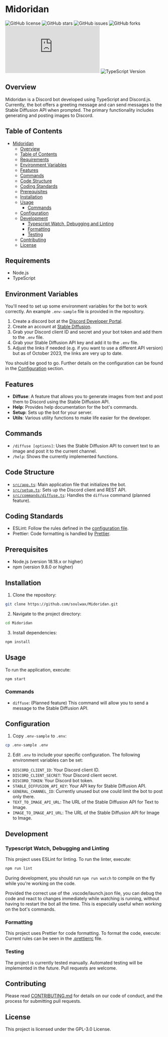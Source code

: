 # Midoridan

![GitHub license](https://img.shields.io/github/license/soulwax/Midoridan)
![GitHub stars](https://img.shields.io/github/stars/soulwax/Midoridan)
![GitHub issues](https://img.shields.io/github/issues/soulwax/Midoridan)
![GitHub forks](https://img.shields.io/github/forks/soulwax/Midoridan)
![Node.js Version](https://img.shields.io/node/v/discord.js)
![TypeScript Version](https://img.shields.io/npm/types/typescript)

## Overview

Midoridan is a Discord bot developed using TypeScript and Discord.js. Currently, the bot offers a greeting message and can send messages to the Stable Diffusion API when prompted. The primary functionality includes generating and posting images to Discord.

## Table of Contents

- [Midoridan](#midoridan)
  - [Overview](#overview)
  - [Table of Contents](#table-of-contents)
  - [Requirements](#requirements)
  - [Environment Variables](#environment-variables)
  - [Features](#features)
  - [Commands](#commands)
  - [Code Structure](#code-structure)
  - [Coding Standards](#coding-standards)
  - [Prerequisites](#prerequisites)
  - [Installation](#installation)
  - [Usage](#usage)
    - [Commands](#commands-1)
  - [Configuration](#configuration)
  - [Development](#development)
    - [Typescript Watch, Debugging and Linting](#typescript-watch-debugging-and-linting)
    - [Formatting](#formatting)
    - [Testing](#testing)
  - [Contributing](#contributing)
  - [License](#license)

## Requirements

- Node.js
- TypeScript

## Environment Variables

You'll need to set up some environment variables for the bot to work correctly. An example `.env-sample` file is provided in the repository.

1. Create a discord bot at the [Discord Developer Portal](https://discord.com/developers/applications).
2. Create an account at [Stable Diffusion](https://platform.stability.ai/).
3. Grab your Discord client ID and secret and your bot token and add them to the `.env` file.
4. Grab your Stable Diffusion API key and add it to the `.env` file.
5. Adjust the links if needed (e.g. if you want to use a different API version) but as of October 2023, the links are very up to date.

You should be good to go. Further details on the configuration can be found in the [Configuration](#configuration) section.

## Features

- **Diffuse**: A feature that allows you to generate images from text and post them to Discord using the Stable Diffusion API.
- **Help**: Provides help documentation for the bot's commands.
- **Setup**: Sets up the bot for your server.
- **Utils**: Various utility functions to make life easier for the developer.

## Commands

- `/diffuse [options]`: Uses the Stable Diffusion API to convert text to an image and post it to the current channel.
- `/help`: Shows the currently implemented functions.

## Code Structure

- [`src/app.ts`](https://github.com/soulwax/Midoridan/blob/main/src/app.ts): Main application file that initializes the bot.
- [`src/setup.ts`](https://github.com/soulwax/Midoridan/blob/main/src/setup.ts): Sets up the Discord client and REST API.
- [`src/commands/diffuse.ts`](https://github.com/soulwax/Midoridan/blob/main/src/commands/diffuse.ts): Handles the `diffuse` command (planned feature).

## Coding Standards

- ESLint: Follow the rules defined in the [configuration file](https://github.com/soulwax/Midoridan/blob/main/.eslintrc.js).
- Prettier: Code formatting is handled by [Prettier](https://github.com/soulwax/Midoridan/blob/main/.prettierrc).

## Prerequisites

- Node.js (version 18.18.x or higher)
- npm (version 9.8.0 or higher)

## Installation

1. Clone the repository:

```bash
git clone https://github.com/soulwax/Midoridan.git
```

2. Navigate to the project directory:

```bash
cd Midoridan
```

3. Install dependencies:

```bash
npm install
```

## Usage

To run the application, execute:

```bash
npm start
```

### Commands

- `diffuse`: (Planned feature) This command will allow you to send a message to the Stable Diffusion API.

## Configuration

1. Copy `.env-sample` to `.env`:

```bash
cp .env-sample .env
```

2. Edit `.env` to include your specific configuration. The following environment variables can be set:

- `DISCORD_CLIENT_ID`: Your Discord client ID.
- `DISCORD_CLIENT_SECRET`: Your Discord client secret.
- `DISCORD_TOKEN`: Your Discord bot token.
- `STABLE_DIFFUSION_API_KEY`: Your API key for Stable Diffusion API.
- `GENERAL_CHANNEL_ID`: Currently unused but one could limit the bot to post only there.
- `TEXT_TO_IMAGE_API_URL`: The URL of the Stable Diffusion API for Text to Image.
- `IMAGE_TO_IMAGE_API_URL`: The URL of the Stable Diffusion API for Image to Image.

## Development

### Typescript Watch, Debugging and Linting

This project uses ESLint for linting. To run the linter, execute:

```bash
npm run lint
```

During development, you should run `npm run watch` to compile on the fly while you're working on the code.

Provided the correct use of the .vscode/launch.json file, you can debug the code and react to changes immediately while watching is running, without having to restart the bot all the time. This is especially useful when working on the bot's commands.

### Formatting

This project uses Prettier for code formatting. To format the code, execute:
Current rules can be seen in the [.prettierrc](.prettierrc) file.

### Testing

The project is currently tested manually. Automated testing will be implemented in the future. Pull requests are welcome.

## Contributing

Please read [CONTRIBUTING.md](CONTRIBUTING.md) for details on our code of conduct, and the process for submitting pull requests.

## License

This project is licensed under the GPL-3.0 License.
